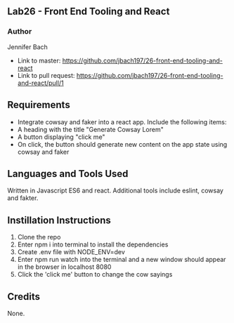 ## Lab26 - Front End Tooling and React

### Author
Jennifer Bach

* Link to master: https://github.com/jbach197/26-front-end-tooling-and-react
* Link to pull request: https://github.com/jbach197/26-front-end-tooling-and-react/pull/1


## Requirements
* Integrate cowsay and faker into a react app.  Include the following items:
 * A heading with the title "Generate Cowsay Lorem"
 * A button displaying "click me"
 * On click, the button should generate new content on the app state using cowsay and faker

## Languages and Tools Used
Written in Javascript ES6 and react.  Additional tools include eslint, cowsay and fakter.

## Instillation Instructions
1) Clone the repo
2) Enter npm i into terminal to install the dependencies
3) Create .env file with NODE_ENV=dev
4) Enter npm run watch into the terminal and a new window should appear in the browser in localhost 8080
5) Click the 'click me' button to change the cow sayings

## Credits
None.